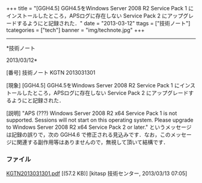 ﻿+++
title = "[GGH4.5] GGH4.5をWindows Server 2008 R2 Service Pack 1 にインストールしたところ，APSログに存在しない Service Pack 2 にアップグレードするようにと記録された．"
date = "2013-03-12"
ttags = ["技術ノート"]
tcategories = ["tech"]
banner = "img/technote.jpg"
+++

-----------------------------------------------------------------------------------------------------------------------------

*技術ノート

2013/03/12*


[番号]
技術ノート KGTN 2013031301

[現象]
[GGH4.5] GGH4.5をWindows Server 2008 R2 Service Pack 1
にインストールしたところ，APSログに存在しない Service Pack 2
にアップグレードするようにと記録された．

[説明]
"APS (???) Windows Server 2008 R2 x64 Service Pack 1 is not supported.
Sessions will not start on this operating system. Please upgrade to
Windows Server 2008 R2 x64 Service Pack 2 or later."
というメッセージは記録の誤りで，次の GGH4.6
で修正される見込みです．なお，このメッセージに関連する副作用等はありませんので，無視して頂いて結構です．


### ファイル

 
 


[KGTN2013031301.pdf](http://techreport.kitasp.net/attachments/download/1276/KGTN2013031301.pdf)
 [(57.2 KB)] [kitasp 技術センター, 2013/03/13
07:05]


 


 

